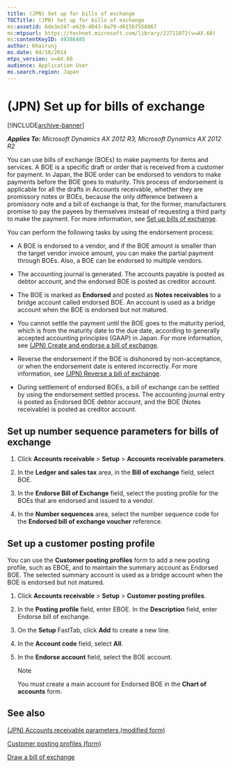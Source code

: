 ```yaml
---
title: (JPN) Set up for bills of exchange
TOCTitle: (JPN) Set up for bills of exchange
ms:assetid: 6de3e247-e629-4043-8a70-d615b7558867
ms:mtpsurl: https://technet.microsoft.com/library/JJ711072(v=AX.60)
ms:contentKeyID: 49386485
author: Khairunj
ms.date: 04/18/2014
mtps_version: v=AX.60
audience: Application User
ms.search.region: Japan
---
```


# (JPN) Set up for bills of exchange 


[!INCLUDE[archive-banner](includes/archive-banner.md)]


_**Applies To:** Microsoft Dynamics AX 2012 R3, Microsoft Dynamics AX 2012 R2_

You can use bills of exchange (BOEs) to make payments for items and services. A BOE is a specific draft or order that is received from a customer for payment. In Japan, the BOE order can be endorsed to vendors to make payments before the BOE goes to maturity. This process of endorsement is applicable for all the drafts in Accounts receivable, whether they are promissory notes or BOEs, because the only difference between a promissory note and a bill of exchange is that, for the former, manufacturers promise to pay the payees by themselves instead of requesting a third party to make the payment. For more information, see [Set up bills of exchange](set-up-bills-of-exchange.md).

You can perform the following tasks by using the endorsement process:

  - A BOE is endorsed to a vendor, and if the BOE amount is smaller than the target vendor invoice amount, you can make the partial payment through BOEs. Also, a BOE can be endorsed to multiple vendors.

  - The accounting journal is generated. The accounts payable is posted as debtor account, and the endorsed BOE is posted as creditor account.

  - The BOE is marked as **Endorsed** and posted as **Notes receivables** to a bridge account called endorsed BOE. An account is used as a bridge account when the BOE is endorsed but not matured.

  - You cannot settle the payment until the BOE goes to the maturity period, which is from the maturity date to the due date, according to generally accepted accounting principles (GAAP) in Japan. For more information, see [(JPN) Create and endorse a bill of exchange](jpn-create-and-endorse-a-bill-of-exchange.md).

  - Reverse the endorsement if the BOE is dishonored by non-acceptance, or when the endorsement date is entered incorrectly. For more information, see [(JPN) Reverse a bill of exchange](jpn-reverse-a-bill-of-exchange.md).

  - During settlement of endorsed BOEs, a bill of exchange can be settled by using the endorsement settled process. The accounting journal entry is posted as Endorsed BOE debtor account, and the BOE (Notes receivable) is posted as creditor account.

## Set up number sequence parameters for bills of exchange

1.  Click **Accounts receivable** \> **Setup** \> **Accounts receivable parameters**.

2.  In the **Ledger and sales tax** area, in the **Bill of exchange** field, select BOE.

3.  In the **Endorse Bill of Exchange** field, select the posting profile for the BOEs that are endorsed and issued to a vendor.

4.  In the **Number sequences** area, select the number sequence code for the **Endorsed bill of exchange voucher** reference.

## Set up a customer posting profile

You can use the **Customer posting profiles** form to add a new posting profile, such as EBOE, and to maintain the summary account as Endorsed BOE. The selected summary account is used as a bridge account when the BOE is endorsed but not matured.

1.  Click **Accounts receivable** \> **Setup** \> **Customer posting profiles**.

2.  In the **Posting profile** field, enter EBOE. In the **Description** field, enter Endorse bill of exchange.

3.  On the **Setup** FastTab, click **Add** to create a new line.

4.  In the **Account code** field, select **All**.

5.  In the **Endorse account** field, select the BOE account.
    

    > [!NOTE]
    > <P>You must create a main account for Endorsed BOE in the <STRONG>Chart of accounts</STRONG> form.</P>



## See also

[(JPN) Accounts receivable parameters (modified form)](https://technet.microsoft.com/library/jj664964\(v=ax.60\))

[Customer posting profiles (form)](https://technet.microsoft.com/library/aa600572\(v=ax.60\))

[Draw a bill of exchange](draw-a-bill-of-exchange.md)

  


